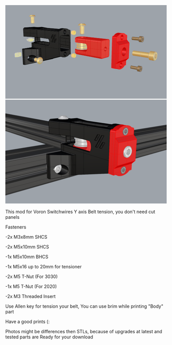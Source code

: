 ![parts](Images/asembly.png)
![parts](Images/mod.png)

This mod for Voron Switchwires Y axis Belt tension, you don't need cut panels

Fasteners

-2x M3x8mm SHCS

-2x M5x10mm SHCS

-1x M5x10mm BHCS

-1x M5x16 up to 20mm for tensioner

-2x M5 T-Nut (For 3030)

-1x M5 T-Nut (For 2020)

-2x M3 Threaded Insert

Use Allen key for tension your belt,
You can use brim while printing "Body" part

Have a good prints (:

Photos might be differences then STLs, because of upgrades at latest and tested parts are Ready for your download
